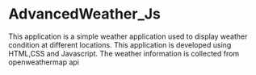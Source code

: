 # AdvancedWeather_Js
This application is a simple weather application used to display weather condition at different locations.
This application is developed using HTML,CSS and Javascript.
The weather information is collected from openweathermap api
